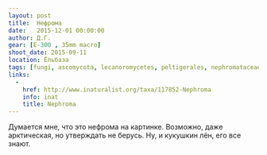 ```yaml
---
layout: post
title:  Нефрома
date:   2015-12-01 00:00:00
author: Д.Г.
gear: [E-300 , 35mm macro]
shoot_date: 2015-09-11
location: Ёльбаза
tags: [fungi, ascomycota, lecanoromycetes, peltigerales, nephromataceae, nephroma]
links:
  -
    href: http://www.inaturalist.org/taxa/117852-Nephroma
    info: inat
    title: Nephroma
---
```


Думается мне, что это нефрома на картинке. Возможно, даже арктическая, но утверждать не берусь. Ну, и кукушкин лён, его все знают.
